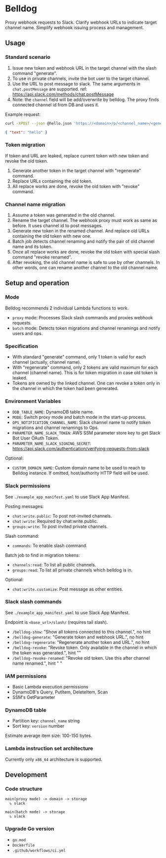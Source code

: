Belldog
=======

Proxy webhook requests to Slack. Clarify webhook URLs to indicate target channel name. Simplify webhook issuing process and management.

## Usage
### Standard scenario
1. Issue new token and webhook URL in the target channel with the slash command "generate".
  1. To use in private channels, invite the bot user to the target channel.
1. Use the URL to post message to slack. The same arguments in `chat.postMessage` are supported. ref: https://api.slack.com/methods/chat.postMessage
  1. Note: the `channel` field will be add/overwrite by belldog. The proxy finds connected channel id from DB and uses it.

Example request:

```bash
curl -XPOST --json @hello.json 'https://<domain>/p/<channel_name>/<generated_token>/'
```

```json
{ "text": "hello" }
```

### Token migration
If token and URL are leaked, replace current token with new token and revoke the old token.

1. Generate another token in the target channel with "regenerate" command.
1. Replace URLs containing the old token.
1. All replace works are done, revoke the old token with "revoke" command.

### Channel name migration
1. Assume a token was generated in the old channel.
1. Rename the target channel. The webhook proxy must work as same as before. It uses channel id to post messages.
1. Generate new token in the renamed channel. And replace old URLs containing the old token with new one.
1. Batch job detects channel renaming and notify the pair of old channel name and its token.
1. Once all replace works are done, revoke the old token with special slash command "revoke renamed".
1. After revoking, the old channel name is safe to use by other channels. In other words, one can rename another channel to the old channel name.

## Setup and operation
### Mode
Belldog recommends 2 individual Lambda functions to work.

- `proxy` mode: Processes Slack slash commands and proxies webhook requests.
- `batch` mode: Detects token migrations and channel renamings and notify users and ops.

### Specification
- With standard "generate" command, only 1 token is valid for each channel (actually, channel name).
- With "regenerate" command, only 2 tokens are valid maximum for each channel (channel name). This is for token migration in case old token is leaked.
- Tokens are owned by the linked channel. One can revoke a token only in the channel in which the token had been generated.

### Environment Variables
- `DDB_TABLE_NAME`: DynamoDB table name.
- `MODE`: Switch proxy mode and batch mode in the start-up process.
- `OPS_NOTIFICATION_CHANNEL_NAME`: Slack channel name to notify token migrations and channel renamings to Ops.
- `PARAMETER_NAME_SLACK_TOKEN`: AWS SSM parameter store key to get Slack Bot User OAuth Token.
- `PARAMETER_NAME_SLACK_SIGNING_SECRET`: https://api.slack.com/authentication/verifying-requests-from-slack

Optional:

- `CUSTOM_DOMAIN_NAME`: Custom domain name to be used to reach to Belldog instance. If omitted, host/authority HTTP field will be used.

### Slack permissions
See `./example_app_manifest.yaml` to use Slack App Manifest.

Posting messages:

- `chat:write.public`: To post not-invited channels.
- `chat:write`: Required by chat:write.public.
- `groups:write`: To post invited private channels.

Slash command:

- `commands`: To enable slash command.

Batch job to find in migration tokens:

- `channels:read`: To list all public channels.
- `groups:read`: To list all private channels which belldog is in.

Optional:

- `chat:write.customize`: Post message as other entities.

### Slack slash commands
See `./example_app_manifest.yaml` to use Slack App Manifest.

Endpoint is `<base_url>/slash/` (requires tail slash).

- `/belldog-show`: "Show all tokens connected to this channel.", no hint
- `/belldog-generate`: "Generate token and webhook URL.", no hint
- `/belldog-regenerate`: "Regenerate another token and URL.", no hint
- `/belldog-revoke`: "Revoke token. Only available in the channel in which the token was generated.", hint "<token>"
- `/belldog-revoke-renamed`: "Revoke old token. Use this after channel name renamed.", hint "<old channel name> <token>"

### IAM permissions
- Basic Lambda execution permissions
- DynamoDB's Query, PutItem, DeleteItem, Scan
- SSM's GetParameter

### DynamoDB table
- Partition key: `channel_name` string
- Sort key: `version` number

Estimate average item size: 100-150 bytes.

### Lambda instruction set architecture
Currently only `x86_64` architecture is supported.

## Development
### Code structure
```
main(proxy mode) -> domain -> storage
  ↳ slack

main(batch mode) -> storage
  ↳ slack
```

### Upgrade Go version
- `go.mod`
- `Dockerfile`
- `.github/workflows/ci.yml`
